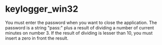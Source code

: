 # keylogger_win32

You must enter the password when you want to close the application. The password is a string "pass:" plus a result of dividing a number of current minutes on number 3. If the result of dividing is lesser than 10, you must insert a zero in front the result.
